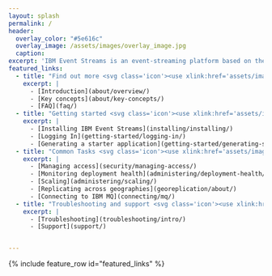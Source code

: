 ```yaml
---
layout: splash
permalink: /
header:
  overlay_color: "#5e616c"
  overlay_image: /assets/images/overlay_image.jpg
  caption:
excerpt: 'IBM Event Streams is an event-streaming platform based on the open-source Apache Kafka® project.'
featured_links:
  - title: "Find out more <svg class='icon'><use xlink:href='assets/images/icons/get-information_32.svg#icon'/></svg>"
    excerpt: |
      - [Introduction](about/overview/)
      - [Key concepts](about/key-concepts/)
      - [FAQ](faq/)
  - title: "Getting started <svg class='icon'><use xlink:href='assets/images/icons/watch_32.svg#icon'/></svg>"
    excerpt: |
      - [Installing IBM Event Streams](installing/installing/)
      - [Logging In](getting-started/logging-in/)
      - [Generating a starter application](getting-started/generating-starter-app/)
  - title: "Common Tasks <svg class='icon'><use xlink:href='assets/images/icons/checklist_32.svg#icon'/></svg>"
    excerpt: |
      - [Managing access](security/managing-access/)
      - [Monitoring deployment health](administering/deployment-health/)
      - [Scaling](administering/scaling/)
      - [Replicating across geographies](georeplication/about/)
      - [Connecting to IBM MQ](connecting/mq/)
  - title: "Troubleshooting and support <svg class='icon'><use xlink:href='assets/images/icons/data-quality_16.svg#icon'/></svg>"
    excerpt: |
      - [Troubleshooting](troubleshooting/intro/)
      - [Support](support/)


---
```

{% include feature_row id="featured_links" %}
